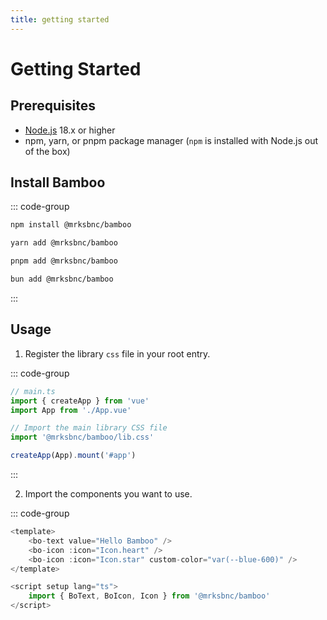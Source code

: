 ```yaml
---
title: getting started
---
```


<!-- cspell:disable -->

# Getting Started

## Prerequisites

- [Node.js](https://nodejs.org/en) 18.x or higher
- npm, yarn, or pnpm package manager (`npm` is installed with Node.js out of the box)

## Install Bamboo

::: code-group

```bash [npm]
npm install @mrksbnc/bamboo
```

```bash [yarn]
yarn add @mrksbnc/bamboo
```

```bash [pnpm]
pnpm add @mrksbnc/bamboo
```

```bash [bun]
bun add @mrksbnc/bamboo
```

:::

## Usage

1. Register the library `css` file in your root entry.

::: code-group

```ts [main.ts]
// main.ts
import { createApp } from 'vue'
import App from './App.vue'

// Import the main library CSS file
import '@mrksbnc/bamboo/lib.css'

createApp(App).mount('#app')
```

:::

2. Import the components you want to use.

::: code-group

```ts [App.vue]
<template>
	<bo-text value="Hello Bamboo" />
	<bo-icon :icon="Icon.heart" />
	<bo-icon :icon="Icon.star" custom-color="var(--blue-600)" />
</template>

<script setup lang="ts">
	import { BoText, BoIcon, Icon } from '@mrksbnc/bamboo'
</script>
```
